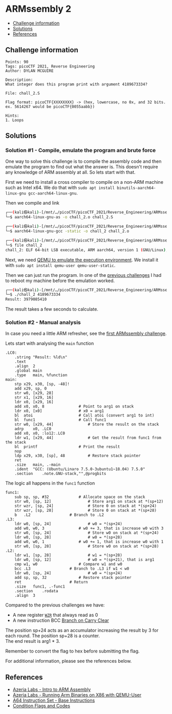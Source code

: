 # ARMssembly 2

- [Challenge information](#challenge-information)
- [Solutions](#solutions)
- [References](#references)

## Challenge information
```
Points: 90
Tags: picoCTF 2021, Reverse Engineering
Author: DYLAN MCGUIRE

Description:
What integer does this program print with argument 4189673334? 

File: chall_2.S 

Flag format: picoCTF{XXXXXXXX} -> (hex, lowercase, no 0x, and 32 bits. ex. 5614267 would be picoCTF{0055aabb})

Hints:
1. Loops
```

## Solutions

### Solution #1 - Compile, emulate the program and brute force

One way to solve this challenge is to compile the assembly code and then emulate the program to find out what the answer is.   This doesn't require any knowledge of ARM assembly at all. So lets start with that.

First we need to install a cross compiler to compile on a non-ARM machine such as Intel x64. We do that with `sudo apt install binutils-aarch64-linux-gnu gcc-aarch64-linux-gnu`.

Then we compile and link
```bash
┌──(kali㉿kali)-[/mnt/…/picoCTF/picoCTF_2021/Reverse_Engineering/ARMssembly_2]
└─$ aarch64-linux-gnu-as -o chall_2.o chall_2.S

┌──(kali㉿kali)-[/mnt/…/picoCTF/picoCTF_2021/Reverse_Engineering/ARMssembly_2]
└─$ aarch64-linux-gnu-gcc -static -o chall_2 chall_2.o

┌──(kali㉿kali)-[/mnt/…/picoCTF/picoCTF_2021/Reverse_Engineering/ARMssembly_2]
└─$ file chall_2
chall_2: ELF 64-bit LSB executable, ARM aarch64, version 1 (GNU/Linux), statically linked, BuildID[sha1]=2257f29c20690e75868b2112f674b5f49a65e78f, for GNU/Linux 3.7.0, not stripped
```

Next, we need [QEMU to emulate the execution environment](https://azeria-labs.com/arm-on-x86-qemu-user/). We install it with `sudo apt install qemu-user qemu-user-static`.

Then we can just run the program. In one of the [previous challenges](ARMssembly_0.md) I had to reboot my machine before the emulation worked.
```bash
┌──(kali㉿kali)-[/mnt/…/picoCTF/picoCTF_2021/Reverse_Engineering/ARMssembly_2]
└─$ ./chall_2 4189673334
Result: 3979085410
```

The result takes a few seconds to calculate.

### Solution #2 - Manual analysis

In case you need a little ARM refresher, see the [first ARMssembly challenge](ARMssembly_0.md).

Lets start with analysing the `main` function
```
.LC0:
	.string	"Result: %ld\n"
	.text
	.align	2
	.global	main
	.type	main, %function
main:
	stp	x29, x30, [sp, -48]!
	add	x29, sp, 0
	str	w0, [x29, 28]
	str	x1, [x29, 16]
	ldr	x0, [x29, 16]
	add	x0, x0, 8				# Point to arg1 on stack
	ldr	x0, [x0]				# x0 = arg1
	bl	atoi					# Call atoi (convert arg1 to int)
	bl	func1					# Call func1
	str	w0, [x29, 44]				# Store the result on the stack
	adrp	x0, .LC0
	add	x0, x0, :lo12:.LC0
	ldr	w1, [x29, 44]				# Get the result from func1 from the stack
	bl	printf					# Print the result
	nop
	ldp	x29, x30, [sp], 48			# Restore stack pointer
	ret
	.size	main, .-main
	.ident	"GCC: (Ubuntu/Linaro 7.5.0-3ubuntu1~18.04) 7.5.0"
	.section	.note.GNU-stack,"",@progbits
```

The logic all happens in the `func1` function
```
func1:
	sub	sp, sp, #32				# Allocate space on the stack
	str	w0, [sp, 12]				# Store arg1 on stack at *(sp+12)
	str	wzr, [sp, 24]				# Store 0 on stack at *(sp+24)
	str	wzr, [sp, 28]				# Store 0 on stack at *(sp+28)
	b	.L2					# Branch to .L2
.L3:
	ldr	w0, [sp, 24]				# w0 = *(sp+24)
	add	w0, w0, 3				# w0 += 3, that is increase w0 with 3
	str	w0, [sp, 24]				# Store w0 on stack at *(sp+24)
	ldr	w0, [sp, 28]				# w0 = *(sp+28)
	add	w0, w0, 1				# w0 += 1, that is increase w0 with 1
	str	w0, [sp, 28]				# Store w0 on stack at *(sp+28)
.L2:
	ldr	w1, [sp, 28]				# w1 = *(sp+28)
	ldr	w0, [sp, 12]				# w0 = *(sp+21), that is arg1 
	cmp	w1, w0					# Compare w1 and w0
	bcc	.L3					# Branch to .L3 if w1 < w0
	ldr	w0, [sp, 24]				# w0 = *(sp+24)
	add	sp, sp, 32				# Restore stack pointer
	ret						# Return
	.size	func1, .-func1
	.section	.rodata
	.align	3
```

Compared to the previous challenges we have:
* A new register [`WZR`](https://developer.arm.com/documentation/102374/0101/Registers-in-AArch64---other-registers) that always read as 0
* A new instruction BCC [Branch on Carry Clear](https://community.arm.com/support-forums/f/architectures-and-processors-forum/5941/could-you-explain-bcc-command-to-me)

The position sp+24 acts as an accumulator increasing the result by 3 for each round. The position sp+28 is a counter.  
The end result is arg1 * 3.

Remember to convert the flag to hex before submitting the flag.

For additional information, please see the references below.

## References

- [Azeria Labs - Intro to ARM Assembly](https://azeria-labs.com/writing-arm-assembly-part-1/)
- [Azeria Labs - Running Arm Binaries on X86 with QEMU-User](https://azeria-labs.com/arm-on-x86-qemu-user/)
- [A64 Instruction Set - Base Instructions](https://developer.arm.com/documentation/ddi0602/2023-06/Base-Instructions?lang=en)
- [Condition Flags and Codes](https://community.arm.com/arm-community-blogs/b/architectures-and-processors-blog/posts/condition-codes-1-condition-flags-and-codes)
